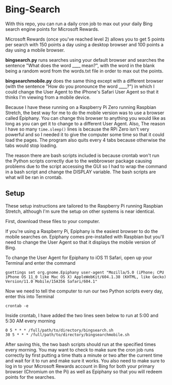 # Bing-Search

With this repo, you can run a daily cron job to max out your daily Bing search engine points for Microsoft Rewards.

Microsoft Rewards (once you've reached level 2) allows you to get 5 points per search with 150 points a day using a desktop browser and 100 points a day using a mobile browser.

<b>bingsearch.py</b> runs searches using your default browser and searches the sentence "What does the word ____ mean?", with the word in the blank being a random word from the words.txt file in order to max out the points.

<b>bingsearchmobile.py</b> does the same thing except with a different browser (with the sentence "How do you pronounce the word ____?") in which I could change the User Agent to the iPhone's Safari User Agent so that it thinks I'm viewing from a mobile device.

Because I have these running on a Raspberry Pi Zero running Raspbian Stretch, the best way for me to do the mobile version was to use a browser called Epiphany. You can change this browser to anything you would like as long as you can get it to change to a different User Agent. Also, The reason I have so many `time.sleep()` lines is because the RPi Zero isn't very powerful and so I needed it to give the computer some time so that it could load the pages. The program also quits every 4 tabs because otherwise the tabs would stop loading.

The reason there are bash scripts included is because crontab won't run the Python scripts correctly due to the webbrowser package causing problems due to the script accessing the GUI so I had to wrap the command in a bash script and change the DISPLAY variable. The bash scripts are what will be ran in crontab.

## Setup

These setup instructions are tailored to the Raspberry Pi running Raspbian Stretch, although I'm sure the setup on other systems is near identical.

First, download these files to your computer.

If you're using a Raspberry Pi, Epiphany is the easiest browser to do the mobile searches on. Epiphany comes pre-installed with Raspbian but you'll need to change the User Agent so that it displays the mobile version of Bing.

To change the User Agent for Epiphany to iOS 11 Safari, open up your Terminal and enter the command

`gsettings set org.gnome.Epiphany user-agent "Mozilla/5.0 (iPhone; CPU iPhone OS 11_0 like Mac OS X) AppleWebKit/604.1.38 (KHTML, like Gecko) Version/11.0 Mobile/15A356 Safari/604.1"`

Now we need to tell the computer to run our two Python scripts every day, enter this into Terminal

`crontab -e`

Inside crontab, I have added the two lines seen below to run at 5:00 and 5:30 AM every morning
```
0 5 * * * /full/path/to/directory/bingsearch.sh
30 5 * * * /full/path/to/directory/bingsearchmobile.sh
```

After saving this, the two bash scripts should run at the specified times every morning. You may want to check to make sure the cron job runs correctly by first putting a time thats a minute or two after the current time and wait for it to run and make sure it works. You also need to make sure to log in to your Microsoft Rewards account in Bing for both your primary browser (Chromium on the Pi) as well as Epiphany so that you will redeem points for the searches.
